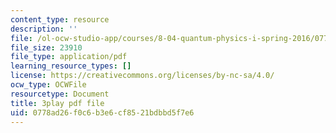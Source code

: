 ```yaml
---
content_type: resource
description: ''
file: /ol-ocw-studio-app/courses/8-04-quantum-physics-i-spring-2016/0778ad26f0c6b3e6cf8521bdbbd5f7e6_kefsxztSX74.pdf
file_size: 23910
file_type: application/pdf
learning_resource_types: []
license: https://creativecommons.org/licenses/by-nc-sa/4.0/
ocw_type: OCWFile
resourcetype: Document
title: 3play pdf file
uid: 0778ad26-f0c6-b3e6-cf85-21bdbbd5f7e6
---
```

